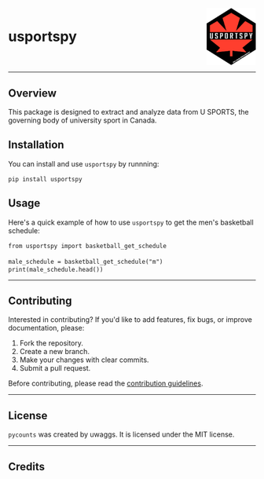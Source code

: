 <div style="display: flex; justify-content: space-between; align-items: center;">
  <h1 style="margin: 0;">usportspy</h1>
  <img src="assets/usportspy.png" width="100"/>
</div>


---

## Overview

This package is designed to extract and analyze data from U SPORTS, the governing body of university sport in Canada.

## Installation

You can install and use `usportspy` by runnning:

```
pip install usportspy
```

## Usage

Here's a quick example of how to use `usportspy` to get the men's basketball schedule:

```
from usportspy import basketball_get_schedule

male_schedule = basketball_get_schedule("m")
print(male_schedule.head())
```

---

## Contributing

Interested in contributing? If you'd like to add features, fix bugs, or improve documentation, please:

1. Fork the repository.
2. Create a new branch.
3. Make your changes with clear commits.
4. Submit a pull request.

Before contributing, please read the [contribution guidelines](CONTRIBUTING.md).

---

## License

`pycounts` was created by uwaggs. It is licensed under the MIT license.

---

## Credits
